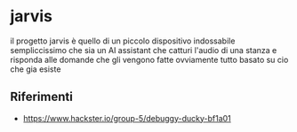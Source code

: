 # jarvis


il progetto jarvis è quello di un piccolo dispositivo indossabile sempliccissimo che sia un AI assistant che catturi l'audio di una stanza e risponda alle domande che gli vengono fatte
ovviamente tutto basato su cio che gia esiste



## Riferimenti 

- https://www.hackster.io/group-5/debuggy-ducky-bf1a01

